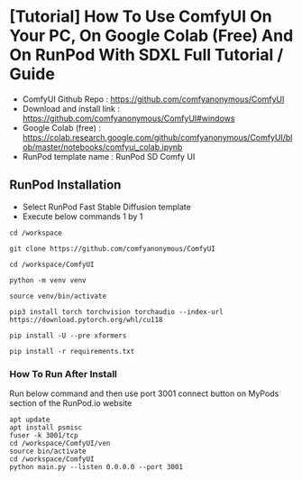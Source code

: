 # [Tutorial] How To Use ComfyUI On Your PC, On Google Colab (Free) And On RunPod With SDXL Full Tutorial / Guide

* ComfyUI Github Repo : https://github.com/comfyanonymous/ComfyUI
* Download and install link : https://github.com/comfyanonymous/ComfyUI#windows
* Google Colab (free) : https://colab.research.google.com/github/comfyanonymous/ComfyUI/blob/master/notebooks/comfyui_colab.ipynb
* RunPod template name : RunPod SD Comfy UI

## RunPod Installation

* Select RunPod Fast Stable Diffusion template
* Execute below commands 1 by 1

```
cd /workspace
```

```
git clone https://github.com/comfyanonymous/ComfyUI
```

```
cd /workspace/ComfyUI
```

```
python -m venv venv
```

```
source venv/bin/activate
```

```
pip3 install torch torchvision torchaudio --index-url https://download.pytorch.org/whl/cu118
```

```
pip install -U --pre xformers
```

```
pip install -r requirements.txt
```

### How To Run After Install

Run below command and then use port 3001 connect button on MyPods section of the RunPod.io website

```
apt update
apt install psmisc
fuser -k 3001/tcp
cd /workspace/ComfyUI/ven
source bin/activate
cd /workspace/ComfyUI
python main.py --listen 0.0.0.0 --port 3001
```


